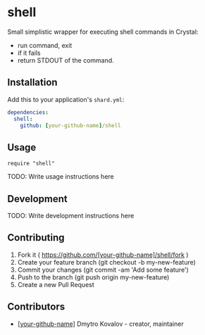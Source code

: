 # shell

Small simplistic wrapper for executing shell commands in Crystal:

- run command, exit
- if it fails
- return STDOUT of the command.

## Installation


Add this to your application's `shard.yml`:

```yaml
dependencies:
  shell:
    github: [your-github-name]/shell
```


## Usage


```crystal
require "shell"
```


TODO: Write usage instructions here

## Development

TODO: Write development instructions here

## Contributing

1. Fork it ( https://github.com/[your-github-name]/shell/fork )
2. Create your feature branch (git checkout -b my-new-feature)
3. Commit your changes (git commit -am 'Add some feature')
4. Push to the branch (git push origin my-new-feature)
5. Create a new Pull Request

## Contributors

- [[your-github-name]](https://github.com/[your-github-name]) Dmytro Kovalov - creator, maintainer
